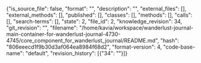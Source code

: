 {"is_source_file": false, "format": "", "description": "", "external_files": [], "external_methods": [], "published": [], "classes": [], "methods": [], "calls": [], "search-terms": [], "state": 2, "file_id": 2, "knowledge_revision": 34, "git_revision": "", "filename": "/home/kavia/workspace/wanderlust-journal-main-container-for-wanderlust-journal-4730-4745/core_component_for_wanderlust_journal/README.md", "hash": "806eeecd1f9b30d3af064ea8984f68d2", "format-version": 4, "code-base-name": "default", "revision_history": [{"34": ""}]}